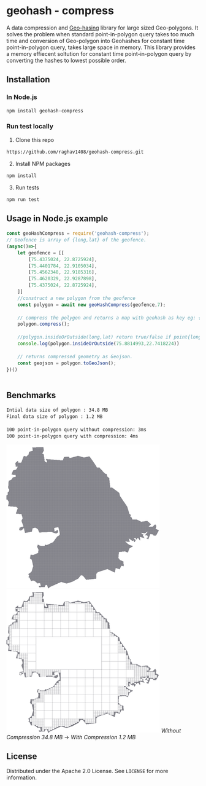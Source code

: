 
# geohash - compress
A data compression and [Geo-hasing](http://en.wikipedia.org/wiki/Geohash) library for large sized Geo-polygons. It solves the problem when standard point-in-polygon query takes too much time and conversion of Geo-polygon into Geohashes for constant time point-in-polygon query, takes large space in memory. This library provides a memory effiecent soltution for constant time point-in-polygon query by converting the hashes to lowest possible order.



## Installation
### In Node.js
``` sh
npm install geohash-compress 
```


### Run test locally

1. Clone this repo

``` html
https://github.com/raghav1408/geohash-compress.git
```

2. Install NPM packages

``` html
npm install
```

3. Run tests

``` html
npm run test
```





<!-- USAGE EXAMPLES -->
## Usage in Node.js example
```js
const geoHashCompress = require('geohash-compress');
// Geofence is array of {long,lat} of the geofence.
(async()=>{
    let geofence = [[
        [75.4375024, 22.8725924],
        [75.4401784, 22.9105034],
        [75.4562348, 22.9185316],
        [75.4620329, 22.9287898],
        [75.4375024, 22.8725924],
    ]]
    //construct a new polygon from the geofence
    const polygon = await new geoHashCompress(geofence,7); 
    
    // compress the polygon and returns a map with geohash as key eg: {tsj8p6n:true}
    polygon.compress(); 
    
    //polygon.insideOrOutside(long,lat) return true/false if point{long,lat} is inside/outside polygon.
    console.log(polygon.insideOrOutside(75.8814993,22.7418224)) 
    
    // returns compressed geometry as Geojson.
    const geojson = polygon.toGeoJson();
})()
 
```

## Benchmarks
```html
Intial data size of polygon : 34.8 MB
Final data size of polygon : 1.2 MB

100 point-in-polygon query without compression: 3ms
100 point-in-polygon query with compression: 4ms
```

![Without Compression 34.8 MB](/images/image1.png)![With Compression 1.2MB](images/image3.png)
*Without Compression 34.8 MB*   ->  *With Compression 1.2 MB*
<!-- LICENSE -->
## License

Distributed under the Apache 2.0 License. See `LICENSE` for more information.


<!-- ![title](images/image3.png)
![title](images/image2.png) -->
